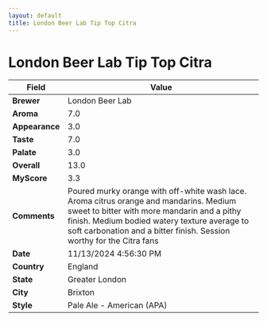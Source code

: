 ```yaml
---
layout: default
title: London Beer Lab Tip Top Citra
---
```


# London Beer Lab Tip Top Citra

| Field         | Value                                                                                                   |
|---------------|---------------------------------------------------------------------------------------------------------|
| **Brewer**    | London Beer Lab                                                                                        |
| **Aroma**     | 7.0                                                                                         |
| **Appearance**| 3.0                                                                                    |
| **Taste**     | 7.0                                                                                         |
| **Palate**    | 3.0                                                                                        |
| **Overall**   | 13.0                                                                                       |
| **MyScore**   | 3.3                                                                                       |
| **Comments**  | Poured murky orange with off-white wash lace.  Aroma citrus orange and mandarins.  Medium sweet to bitter with more mandarin and a pithy finish.  Medium bodied watery texture average to soft carbonation and a bitter finish.  Session worthy for the Citra fans                                                                                      |
| **Date**      | 11/13/2024 4:56:30 PM                                                                                          |
| **Country**   | England                                                                                       |
| **State**     | Greater London                                                                                         |
| **City**      | Brixton                                                                                          |
| **Style**     | Pale Ale - American (APA)                                                                                         |
